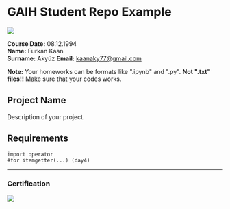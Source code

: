 # GAIH Student Repo Example
![](img/newlogo.png)

**Course Date:** 08.12.1994  
**Name:** Furkan Kaan  
**Surname:** Akyüz 
**Email:** kaanaky77@gmail.com  

**Note:** Your homeworks can be formats like ".ipynb" and ".py". **Not ".txt" files!!** Make sure that your codes works.  

## Project Name
Description of your project.

## Requirements
```
import operator
#for itemgetter(...) (day4)

```
---

### Certification
![](img/TopLearnerCertificate.png)

